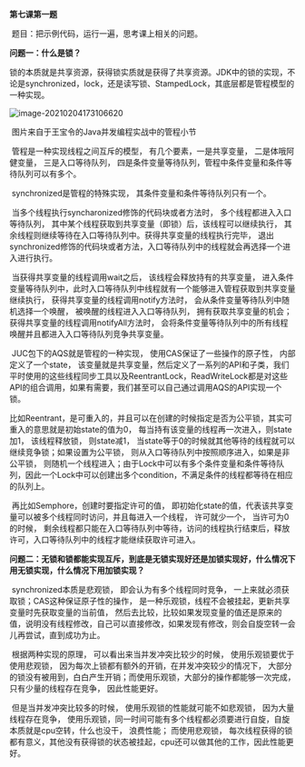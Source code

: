 **第七课第一题**

​	题目：把示例代码，运行一遍，思考课上相关的问题。

**问题一：什么是锁？**

​	锁的本质就是共享资源，获得锁实质就是获得了共享资源。JDK中的锁的实现，不论是synchronized，lock，还是读写锁、StampedLock，其底层都是管程模型的一种实现。

![image-20210204173106620](C:\Users\xiaowenhou\AppData\Roaming\Typora\typora-user-images\image-20210204173106620.png)

​													图片来自于王宝令的Java并发编程实战中的管程小节

​	管程是一种实现线程之间互斥的模型， 有几个要素，一是共享变量， 二是体哦阿健变量， 三是入口等待队列， 四是条件变量等待队列，管程中条件变量和条件等待队列可以有多个。

​	synchronized是管程的特殊实现， 其条件变量和条件等待队列只有一个。

​	当多个线程执行syncharonized修饰的代码块或者方法时， 多个线程都进入入口等待队列， 其中某个线程获取到共享变量（即锁）后，该线程可以继续执行， 其余线程则继续等待在入口等待队列中。获得共享变量的线程执行完毕， 退出synchronized修饰的代码块或者方法，入口等待队列中的线程就会再选择一个进入进行执行。

​	当获得共享变量的线程调用wait之后， 该线程会释放持有的共享变量， 进入条件变量等待队列中，此时入口等待队列中线程就有一个能够进入管程获取到共享变量继续执行， 获得共享变量的线程调用notify方法时， 会从条件变量等待队列中随机选择一个唤醒， 被唤醒的线程进入入口等待队列， 拥有获取共享变量的机会； 获得共享变量的线程调用notifyAll方法时， 会将条件变量等待队列中的所有线程唤醒并且都进入入口等待队列竞争共享变量。

​	JUC包下的AQS就是管程的一种实现， 使用CAS保证了一些操作的原子性， 内部定义了一个state， 该变量就是共享变量，然后定义了一系列的API和子类，我们平时使用的这些线程同步工具以及ReentrantLock，ReadWriteLock都是对这些API的组合调用，如果有需要，我们甚至可以自己通过调用AQS的API实现一个锁。

​	比如Reentrant，是可重入的，并且可以在创建的时候指定是否为公平锁，其实可重入的意思就是初始state的值为0， 每当持有该变量的线程再一次进入，则state加1， 该线程释放锁， 则state减1， 当state等于0的时候就其他等待的线程就可以继续竞争锁；如果设置为公平锁， 则从入口等待队列中按照顺序进入，如果是非公平锁， 则随机一个线程进入；由于Lock中可以有多个条件变量和条件等待队列，因此一个Lock中可以创建出多个condition，不满足条件的线程都等待在相应的队列上。

​	再比如Semphore，创建时要指定许可的值， 即初始化state的值，代表该共享变量可以被多个线程同时访问，并且每进入一个线程， 许可就少一个， 当许可为0的时候， 剩余线程都只能在入口等待队列中等待，访问的线程执行结束后，释放许可，入口等待队列中的线程才能继续获取许可进入。

**问题二：无锁和锁都能实现互斥，到底是无锁实现好还是加锁实现好，什么情况下用无锁实现，什么情况下用加锁实现？**

​	    synchronized本质是悲观锁， 即会认为有多个线程同时竞争， 一上来就必须获取锁；CAS这种保证原子性的操作， 是一种乐观锁，线程不会被挂起，更新共享变量时先获取变量的当前值， 然后去比较，比较如果发现变量的值还是原来的值，说明没有线程修改，自己可以直接修改，如果发现有修改，则会自旋空转一会儿再尝试，直到成功为止。

​	    根据两种实现的原理， 可以看出来当并发冲突比较少的时候， 使用乐观锁要优于使用悲观锁， 因为每次上锁都有额外的开销，在并发冲突较少的情况下， 大部分的锁没有被用到，白白产生开销；而使用乐观锁，大部分的操作都能够一次完成， 只有少量的线程存在竞争， 因此性能更好。

​	    但是当并发冲突比较多的时候， 使用乐观锁的性能就可能不如悲观锁， 因为大量线程存在竞争， 使用乐观锁，同一时间可能有多个线程都必须要进行自旋，自旋本质就是cpu空转，什么也没干， 浪费性能； 而使用悲观锁， 每次线程获得的锁都有意义，其他没有获得锁的状态被挂起，cpu还可以做其他的工作，因此性能更好。